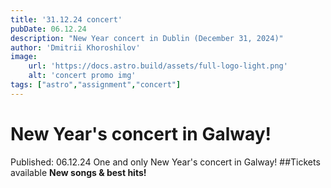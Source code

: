 ```yaml
---
title: '31.12.24 concert'
pubDate: 06.12.24
description: "New Year concert in Dublin (December 31, 2024)"
author: 'Dmitrii Khoroshilov'
image: 
    url: 'https://docs.astro.build/assets/full-logo-light.png'
    alt: 'concert promo img'
tags: ["astro","assignment","concert"]
---
```

# New Year's concert in Galway!
Published: 06.12.24
One and only New Year's concert in Galway!
##Tickets available
**New songs & best hits!**  